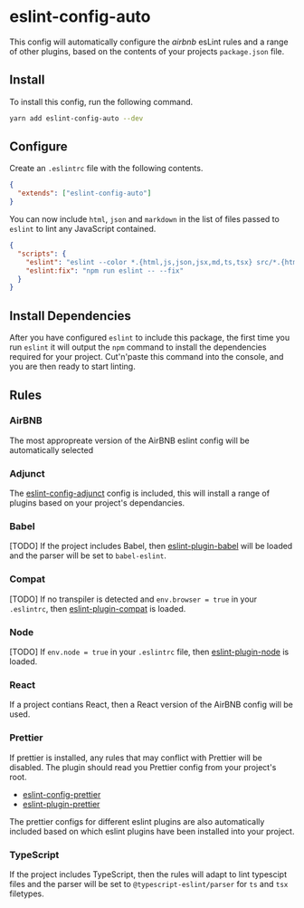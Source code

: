 # eslint-config-auto

This config will automatically configure the *airbnb* esLint rules and a range of other plugins, based on the contents of your projects `package.json` file.

## Install

To install this config, run the following command.

```sh
yarn add eslint-config-auto --dev
```

## Configure

Create an `.eslintrc` file with the following contents.

```json
{
  "extends": ["eslint-config-auto"]
}
```

You can now include `html`, `json` and `markdown` in the list of files passed to `eslint` to lint any JavaScript contained.

```json
{
  "scripts": {
    "eslint": "eslint --color *.{html,js,json,jsx,md,ts,tsx} src/*.{html,js,json,jsx,md,ts,tsx}",
    "eslint:fix": "npm run eslint -- --fix"
  }
}
```

## Install Dependencies

After you have configured `eslint` to include this package, the first time you run `eslint` it will output the `npm` command to install the dependencies required for your project. Cut'n'paste this command into the console, and you are then ready to start linting.

## Rules

### AirBNB

The most appropreate version of the AirBNB eslint config will be automatically selected

### Adjunct

The [eslint-config-adjunct](https://github.com/davidjbradshaw/eslint-config-adjunct#plugins) config is included, this will install a range of plugins based on your project's dependancies.

### Babel

[TODO] If the project includes Babel, then [eslint-plugin-babel]() will be loaded and the parser will be set to `babel-eslint`.

### Compat

[TODO] If no transpiler is detected and `env.browser = true` in your `.eslintrc`, then [eslint-plugin-compat](https://github.com/amilajack/eslint-plugin-compat) is loaded.

### Node

[TODO] If `env.node = true` in your `.eslintrc` file, then [eslint-plugin-node](https://github.com/mysticatea/eslint-plugin-node) is loaded.

### React

If a project contians React, then a React version of the AirBNB config will be used.

### Prettier

If prettier is installed, any rules that may conflict with Prettier will be disabled. The plugin should read you Prettier config from your project's root.

- [eslint-config-prettier](https://github.com/prettier/eslint-config-prettier)
- [eslint-plugin-prettier](https://github.com/prettier/eslint-plugin-prettier)

The prettier configs for different eslint plugins are also automatically included based on which eslint plugins have been installed into your project.
### TypeScript

If the project includes TypeScript, then the rules will adapt to lint typescipt files and the parser will be set to `@typescript-eslint/parser` for `ts` and `tsx` filetypes.
